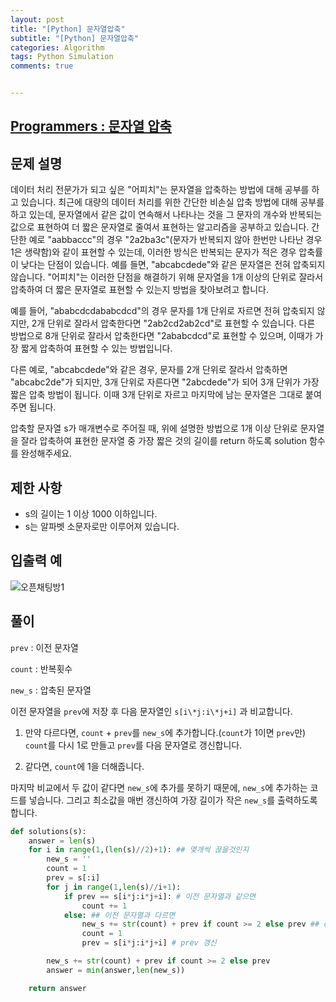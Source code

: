 ```yaml
---
layout: post
title: "[Python] 문자열압축"
subtitle: "[Python] 문자열압축"
categories: Algorithm
tags: Python Simulation
comments: true


---
```

## [Programmers : 문자열 압축](https://programmers.co.kr/learn/courses/30/lessons/60057)

## 문제 설명

데이터 처리 전문가가 되고 싶은 "어피치"는 문자열을 압축하는 방법에 대해 공부를 하고 있습니다. 최근에 대량의 데이터 처리를 위한 간단한 비손실 압축 방법에 대해 공부를 하고 있는데, 문자열에서 같은 값이 연속해서 나타나는 것을 그 문자의 개수와 반복되는 값으로 표현하여 더 짧은 문자열로 줄여서 표현하는 알고리즘을 공부하고 있습니다.
간단한 예로 "aabbaccc"의 경우 "2a2ba3c"(문자가 반복되지 않아 한번만 나타난 경우 1은 생략함)와 같이 표현할 수 있는데, 이러한 방식은 반복되는 문자가 적은 경우 압축률이 낮다는 단점이 있습니다. 예를 들면, "abcabcdede"와 같은 문자열은 전혀 압축되지 않습니다. "어피치"는 이러한 단점을 해결하기 위해 문자열을 1개 이상의 단위로 잘라서 압축하여 더 짧은 문자열로 표현할 수 있는지 방법을 찾아보려고 합니다.

예를 들어, "ababcdcdababcdcd"의 경우 문자를 1개 단위로 자르면 전혀 압축되지 않지만, 2개 단위로 잘라서 압축한다면 "2ab2cd2ab2cd"로 표현할 수 있습니다. 다른 방법으로 8개 단위로 잘라서 압축한다면 "2ababcdcd"로 표현할 수 있으며, 이때가 가장 짧게 압축하여 표현할 수 있는 방법입니다.

다른 예로, "abcabcdede"와 같은 경우, 문자를 2개 단위로 잘라서 압축하면 "abcabc2de"가 되지만, 3개 단위로 자른다면 "2abcdede"가 되어 3개 단위가 가장 짧은 압축 방법이 됩니다. 이때 3개 단위로 자르고 마지막에 남는 문자열은 그대로 붙여주면 됩니다.

압축할 문자열 s가 매개변수로 주어질 때, 위에 설명한 방법으로 1개 이상 단위로 문자열을 잘라 압축하여 표현한 문자열 중 가장 짧은 것의 길이를 return 하도록 solution 함수를 완성해주세요.

## 제한 사항
- s의 길이는 1 이상 1000 이하입니다.
- s는 알파벳 소문자로만 이루어져 있습니다.

## 입출력 예
![오픈채팅방1](https://yunsikus.github.io/assets/img/post_img/문자열압축1.jpg)

## 풀이
`prev` : 이전 문자열

`count` : 반복횟수

`new_s` : 압축된 문자열

이전 문자열을 `prev`에 저장 후 다음 문자열인 `s[i\*j:i\*j+i]` 과 비교합니다.

1) 만약 다르다면, `count` + `prev`를 `new_s`에 추가합니다.(`count`가 1이면 `prev`만) `count`를 다시 1로 만들고 `prev`를 다음 문자열로 갱신합니다.

2) 같다면, `count`에 1을 더해줍니다.

마지막 비교에서 두 값이 같다면 `new_s`에 추가를 못하기 때문에, `new_s`에 추가하는 코드를 넣습니다. 그리고 최소값을 매번 갱신하여 가장 길이가 작은 `new_s`를 출력하도록 합니다.


```python
def solutions(s):
    answer = len(s)
    for i in range(1,(len(s)//2)+1): ## 몇개씩 끊을것인지
        new_s = ''
        count = 1
        prev = s[:i]
        for j in range(1,len(s)//i+1):
            if prev == s[i*j:i*j+i]: # 이전 문자열과 같으면
                count += 1
            else: ## 이전 문자열과 다르면
                new_s += str(count) + prev if count >= 2 else prev ## count + prev를 new에 추가(count가 1이면 prev만)
                count = 1   
                prev = s[i*j:i*j+i] # prev 갱신

        new_s += str(count) + prev if count >= 2 else prev
        answer = min(answer,len(new_s))

    return answer
```
